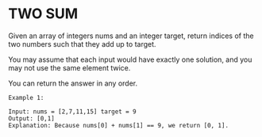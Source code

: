 # TWO SUM
Given an array of integers nums and an integer target, return indices of the two numbers such that they add up to target.

You may assume that each input would have exactly one solution, and you may not use the same element twice.

You can return the answer in any order.

 

    
    Example 1:

    Input: nums = [2,7,11,15] target = 9
    Output: [0,1]
    Explanation: Because nums[0] + nums[1] == 9, we return [0, 1].